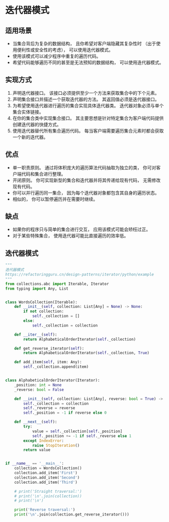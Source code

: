 # 迭代器模式

## 适用场景
- 当集合背后为复杂的数据结构， 且你希望对客户端隐藏其复杂性时 （出于使用便利性或安全性的考虑），
 可以使用迭代器模式。
- 使用该模式可以减少程序中重复的遍历代码。
- 希望代码能够遍历不同的甚至是无法预知的数据结构， 可以使用迭代器模式。

## 实现方式
1. 声明迭代器接口。 该接口必须提供至少一个方法来获取集合中的下个元素。
2. 声明集合接口并描述一个获取迭代器的方法。 其返回值必须是迭代器接口。
3. 为希望使用迭代器进行遍历的集合实现具体迭代器类。 迭代器对象必须与单个集合实体链接。 
4. 在你的集合类中实现集合接口。 其主要思想是针对特定集合为客户端代码提供创建迭代器的快捷方式。
5. 使用迭代器替代所有集合遍历代码。 每当客户端需要遍历集合元素时都会获取一个新的迭代器。

## 优点
- 单一职责原则。 通过将体积庞大的遍历算法代码抽取为独立的类， 你可对客户端代码和集合进行整理。
- 开闭原则。 你可实现新型的集合和迭代器并将其传递给现有代码， 无需修改现有代码。
- 你可以并行遍历同一集合， 因为每个迭代器对象都包含其自身的遍历状态。
- 相似的， 你可以暂停遍历并在需要时继续。

## 缺点
- 如果你的程序只与简单的集合进行交互， 应用该模式可能会矫枉过正。
- 对于某些特殊集合， 使用迭代器可能比直接遍历的效率低。

## 迭代器模式
```python
"""
迭代器模式
https://refactoringguru.cn/design-patterns/iterator/python/example
"""
from collections.abc import Iterable, Iterator
from typing import Any, List


class WordsCollection(Iterable):
    def __init__(self, collection: List[Any] = None) -> None:
        if not collection:
            self._collection = []
        else:
            self._collection = collection

    def __iter__(self):
        return AlphabeticalOrderIterator(self._collection)

    def get_reverse_iterator(self):
        return AlphabeticalOrderIterator(self._collection, True)

    def add_item(self, item: Any):
        self._collection.append(item)


class AlphabeticalOrderIterator(Iterator):
    _position: int = None
    _reverse: bool = False

    def __init__(self, collection: List[Any], reverse: bool = True) -> None:
        self._collection = collection
        self._reverse = reverse
        self._position = -1 if reverse else 0

    def __next__(self):
        try:
            value = self._collection[self._position]
            self._position += -1 if self._reverse else 1
        except IndexError:
            raise StopIteration()
        return value


if __name__ == '__main__':
    collection = WordsCollection()
    collection.add_item('First')
    collection.add_item('Second')
    collection.add_item('Third')

    # print('Straight traversal:')
    # print('\n'.join(collection))
    # print('\n')

    print('Reverse traversal:')
    print('\n'.join(collection.get_reverse_iterator()))
```